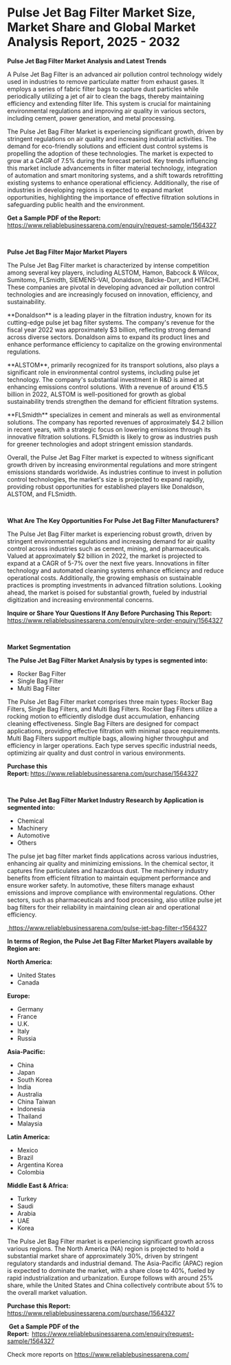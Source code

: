 <p><h1>Pulse Jet Bag Filter Market Size, Market Share and Global Market Analysis Report, 2025 - 2032</h1></p><p><strong>Pulse Jet Bag Filter Market Analysis and Latest Trends</strong></p>
<p><p>A Pulse Jet Bag Filter is an advanced air pollution control technology widely used in industries to remove particulate matter from exhaust gases. It employs a series of fabric filter bags to capture dust particles while periodically utilizing a jet of air to clean the bags, thereby maintaining efficiency and extending filter life. This system is crucial for maintaining environmental regulations and improving air quality in various sectors, including cement, power generation, and metal processing.</p><p>The Pulse Jet Bag Filter Market is experiencing significant growth, driven by stringent regulations on air quality and increasing industrial activities. The demand for eco-friendly solutions and efficient dust control systems is propelling the adoption of these technologies. The market is expected to grow at a CAGR of 7.5% during the forecast period. Key trends influencing this market include advancements in filter material technology, integration of automation and smart monitoring systems, and a shift towards retrofitting existing systems to enhance operational efficiency. Additionally, the rise of industries in developing regions is expected to expand market opportunities, highlighting the importance of effective filtration solutions in safeguarding public health and the environment.</p></p>
<p><strong>Get a Sample PDF of the Report:&nbsp;</strong> <a href="https://www.reliablebusinessarena.com/enquiry/request-sample/1564327?utm_campaign=3118&utm_medium=2&utm_source=Github&utm_content=ia&utm_term=08042025&utm_id=pulse-jet-bag-filter">https://www.reliablebusinessarena.com/enquiry/request-sample/1564327</a></p>
<p>&nbsp;</p>
<p><strong>Pulse Jet Bag Filter Major Market Players</strong></p>
<p><p>The Pulse Jet Bag Filter market is characterized by intense competition among several key players, including ALSTOM, Hamon, Babcock & Wilcox, Sumitomo, FLSmidth, SIEMENS-VAI, Donaldson, Balcke-Durr, and HITACHI. These companies are pivotal in developing advanced air pollution control technologies and are increasingly focused on innovation, efficiency, and sustainability.</p><p>**Donaldson** is a leading player in the filtration industry, known for its cutting-edge pulse jet bag filter systems. The company's revenue for the fiscal year 2022 was approximately $3 billion, reflecting strong demand across diverse sectors. Donaldson aims to expand its product lines and enhance performance efficiency to capitalize on the growing environmental regulations.</p><p>**ALSTOM**, primarily recognized for its transport solutions, also plays a significant role in environmental control systems, including pulse jet technology. The company's substantial investment in R&D is aimed at enhancing emissions control solutions. With a revenue of around €15.5 billion in 2022, ALSTOM is well-positioned for growth as global sustainability trends strengthen the demand for efficient filtration systems.</p><p>**FLSmidth** specializes in cement and minerals as well as environmental solutions. The company has reported revenues of approximately $4.2 billion in recent years, with a strategic focus on lowering emissions through its innovative filtration solutions. FLSmidth is likely to grow as industries push for greener technologies and adopt stringent emission standards.</p><p>Overall, the Pulse Jet Bag Filter market is expected to witness significant growth driven by increasing environmental regulations and more stringent emissions standards worldwide. As industries continue to invest in pollution control technologies, the market's size is projected to expand rapidly, providing robust opportunities for established players like Donaldson, ALSTOM, and FLSmidth.</p></p>
<p>&nbsp;</p>
<p><strong>What Are The Key Opportunities For Pulse Jet Bag Filter Manufacturers?</strong></p>
<p><p>The Pulse Jet Bag Filter market is experiencing robust growth, driven by stringent environmental regulations and increasing demand for air quality control across industries such as cement, mining, and pharmaceuticals. Valued at approximately $2 billion in 2022, the market is projected to expand at a CAGR of 5-7% over the next five years. Innovations in filter technology and automated cleaning systems enhance efficiency and reduce operational costs. Additionally, the growing emphasis on sustainable practices is prompting investments in advanced filtration solutions. Looking ahead, the market is poised for substantial growth, fueled by industrial digitization and increasing environmental concerns.</p></p>
<p><strong>Inquire or Share Your Questions If Any Before Purchasing This Report:</strong> <a href="https://www.reliablebusinessarena.com/enquiry/pre-order-enquiry/1564327?utm_campaign=3118&utm_medium=2&utm_source=Github&utm_content=ia&utm_term=08042025&utm_id=pulse-jet-bag-filter">https://www.reliablebusinessarena.com/enquiry/pre-order-enquiry/1564327</a></p>
<p>&nbsp;</p>
<p><strong>Market Segmentation</strong></p>
<p><strong>The Pulse Jet Bag Filter Market Analysis by types is segmented into:</strong></p>
<p><ul><li>Rocker Bag Filter</li><li>Single Bag Filter</li><li>Multi Bag Filter</li></ul></p>
<p><p>The Pulse Jet Bag Filter market comprises three main types: Rocker Bag Filters, Single Bag Filters, and Multi Bag Filters. Rocker Bag Filters utilize a rocking motion to efficiently dislodge dust accumulation, enhancing cleaning effectiveness. Single Bag Filters are designed for compact applications, providing effective filtration with minimal space requirements. Multi Bag Filters support multiple bags, allowing higher throughput and efficiency in larger operations. Each type serves specific industrial needs, optimizing air quality and dust control in various environments.</p></p>
<p><strong>Purchase this Report:&nbsp;</strong><a href="https://www.reliablebusinessarena.com/purchase/1564327?utm_campaign=3118&utm_medium=2&utm_source=Github&utm_content=ia&utm_term=08042025&utm_id=pulse-jet-bag-filter">https://www.reliablebusinessarena.com/purchase/1564327</a></p>
<p>&nbsp;</p>
<p><strong>The Pulse Jet Bag Filter Market Industry Research by Application is segmented into:</strong></p>
<p><ul><li>Chemical</li><li>Machinery</li><li>Automotive</li><li>Others</li></ul></p>
<p><p>The pulse jet bag filter market finds applications across various industries, enhancing air quality and minimizing emissions. In the chemical sector, it captures fine particulates and hazardous dust. The machinery industry benefits from efficient filtration to maintain equipment performance and ensure worker safety. In automotive, these filters manage exhaust emissions and improve compliance with environmental regulations. Other sectors, such as pharmaceuticals and food processing, also utilize pulse jet bag filters for their reliability in maintaining clean air and operational efficiency.</p></p>
<p><a href="https://www.reliablebusinessarena.com/pulse-jet-bag-filter-r1564327?utm_campaign=3118&utm_medium=2&utm_source=Github&utm_content=ia&utm_term=08042025&utm_id=pulse-jet-bag-filter">&nbsp;https://www.reliablebusinessarena.com/pulse-jet-bag-filter-r1564327</a></p>
<p><strong>In terms of Region, the Pulse Jet Bag Filter Market Players available by Region are:</strong></p>
<p>
    <p> <strong> North America: </strong>
        <ul>
            <li>United States</li>
            <li>Canada</li>
        </ul>
        </p> 
    <p> <strong> Europe: </strong>
        <ul>
            <li>Germany</li>
            <li>France</li>
            <li>U.K.</li>
            <li>Italy</li>
            <li>Russia</li>
        </ul>
        </p> 
    <p> <strong> Asia-Pacific: </strong>
        <ul>
            <li>China</li>
            <li>Japan</li>
            <li>South Korea</li>
            <li>India</li>
            <li>Australia</li>
            <li>China Taiwan</li>
            <li>Indonesia</li>
            <li>Thailand</li>
            <li>Malaysia</li>
        </ul>
        </p> 
    <p> <strong> Latin America: </strong>
        <ul>
            <li>Mexico</li>
            <li>Brazil</li>
            <li>Argentina Korea</li>
            <li>Colombia</li>
        </ul>
        </p> 
    <p> <strong> Middle East & Africa: </strong>
        <ul>
            <li>Turkey</li>
            <li>Saudi</li>
            <li>Arabia</li>
            <li>UAE</li>
            <li>Korea</li>
        </ul>
    </p>
    </p>
<p><p>The Pulse Jet Bag Filter market is experiencing significant growth across various regions. The North America (NA) region is projected to hold a substantial market share of approximately 30%, driven by stringent regulatory standards and industrial demand. The Asia-Pacific (APAC) region is expected to dominate the market, with a share close to 40%, fueled by rapid industrialization and urbanization. Europe follows with around 25% share, while the United States and China collectively contribute about 5% to the overall market valuation.</p></p>
<p><strong>Purchase this Report: </strong><a href="https://www.reliablebusinessarena.com/purchase/1564327?utm_campaign=3118&utm_medium=2&utm_source=Github&utm_content=ia&utm_term=08042025&utm_id=pulse-jet-bag-filter">https://www.reliablebusinessarena.com/purchase/1564327</a></p>
<p>&nbsp;<strong>Get a Sample PDF of the Report:&nbsp;&nbsp;</strong><a href="https://www.reliablebusinessarena.com/enquiry/request-sample/1564327?utm_campaign=3118&utm_medium=2&utm_source=Github&utm_content=ia&utm_term=08042025&utm_id=pulse-jet-bag-filter">https://www.reliablebusinessarena.com/enquiry/request-sample/1564327</a></p>
<p><strong></strong></p>
<p>Check more reports on <a href="https://www.reliablebusinessarena.com/?utm_campaign=3118&utm_medium=2&utm_source=Github&utm_content=ia&utm_term=08042025&utm_id=pulse-jet-bag-filter">https://www.reliablebusinessarena.com/</a></p>
